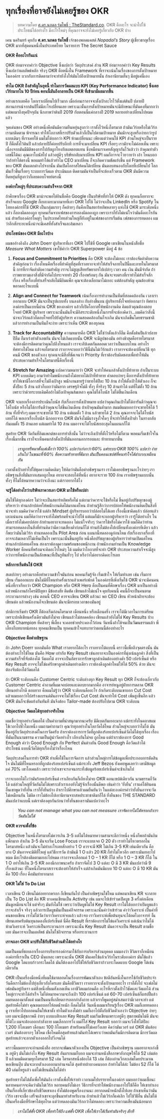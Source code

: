 ทุกเรื่องที่อาจยังไม่เคยรู้ของ OKR
===

>บทความโดย [ศ.ดร.นภดล ร่มโพธิ์ : TheStandard.co](https://thestandard.co/podcast/thesecretsauce126/).
OKR คืออะไร จะนำไปใช้ประโยชน์ได้อย่างไร มีอะไรใหม่ๆ ที่คุณอาจจะยังไม่เคยรู้เกี่ยวกับ OKR บ้าง

เคน นครินทร์ คุยกับ **ศ.ดร.นภดล ร่มโพธิ์** เจ้าของพอดแคสต์ _Nopadol’s Story_ ผู้เชี่ยวชาญเรื่อง OKR มากที่สุดคนหนึ่งในประเทศไทย ในรายการ The Secret Sauce

**OKR คืออะไรกันแน่**

OKR ย่อมาจากคำว่า Objective ซึ่งแปลว่า วัตถุประสงค์ ส่วน KR ย่อมาจากคำว่า Key Results ซึ่งแปลว่าผลลัพธ์หลัก จริงๆ OKR คือหนึ่งใน Framework ที่เราจะเน้นในเรื่องของการตั้งเป้าหมายในองค์กร บวกกับการติดตามว่าจะทำยังไงให้มันไปถึงเป้าหมายนั้น ถ้าเอานิยามสั้นๆ มีอยู่แค่นี้เอง

**ทำไม OKR ถึงสำคัญในยุคนี้ ทำไมการวัดผลแบบ KPI (Key Performance Indicator) ซึ่งเคยเวิร์กมากใน 10 ปีก่อน ตอนนี้มันถึงกลายเป็น OKR ที่เข้ามามีผลมากขึ้น**

อย่างแรกเลยคือ โลกเราเปลี่ยนไปเร็วมาก เมื่อก่อนเราอาจจะตั้งเป้าอะไรไว้ตั้งแต่ต้นปี ปลายปีสถานการณ์จากต้นปีไม่มีอะไรเปลี่ยนเลย เพราะฉะนั้นการตั้งเป้าหมายมันจะมีลักษณะที่มันคงที่มากกว่า แต่พอมาถึงยุคปัจจุบัน นึกภาพว่าต้นปี 2019 กับตอนนี้แค่กลางปี 2019 หลายอย่างเปลี่ยนไปหมดแล้ว

จุดเด่นของ OKR อย่างหนึ่งคือมันมีความยืนหยุ่นสูงกว่า เราตั้งไว้หนึ่งไตรมาส ถ้ามันเวิร์กหรือไม่เวิร์ก เรามาติดตาม พิจารณา ทำให้โอกาสที่เราปรับตัวแล้วก็เป็นไปตามเป้าหมาย มันมักจะสูงหรือง่ายกว่ารูปแบบเดิมๆ ที่เราเคยใช้ ผมไม่ได้บอกว่า KPI ห้ามเปลี่ยนนะ เพียงแต่ว่าคนใช้ KPI ส่วนใหญ่จะเป็นรายปี ก็คือตั้งไว้ต้นปี แล้วปลายปีก็ค่อยปรับอีกที การที่จะมาเปลี่ยน KPI เรื่อยๆ เรามักจะไม่ค่อยเห็น เพราะเนื่องจากมันมีมิติของการไปกับผูกโยงกับผลตอบแทน ซึ่งหมือนเราเคยสัญญากันไว้แล้วว่า ถ้าคุณทำตัวเลขนี้ได้นะ คุณเอาโบนัสไป แล้วอยู่ดีๆ บริษัทกลับมาเปลี่ยน KPI ผมก็อาจจะโวยวายว่า เอ้า ไหนบอกว่าถ้าทำได้ตรงนี้ พอผมทำได้แล้วทำไม CEO มาเปลี่ยน ก็จะเกิดความขัดแย้งขึ้น แต่ Framework ของ OKR มันแตกต่างไปจากนั้น มันเปิดโอกาสให้คนได้เปลี่ยน มันตอบสนองกับโลกที่เปลี่ยนไป โลกมันเร็วขึ้นเรื่อยๆ ระบบการวัดผล ประเมินผล ติดตามมันจำเป็นที่จะต้องเร็วตาม OKR มันมีความยืดหยุ่นที่สูงกว่าก็เลยตอบโจทย์ตรงนี้

**องค์กรใหญ่ๆ ที่ประสบความสำเร็จจาก OKR**

ถ้าศึกษาเรื่อง OKR มาน่าจะพอได้ยินชื่อคือ Google เป็นบริษัทที่ทำให้ OKR ดัง ทุกคนก็อยากจะสำเร็จแบบ Google ก็เยอะแยะมากมายที่เอา OKR ไปใช้ ไม่ว่าจะเป็น LinkedIn หรือ Spotify ในไทยองค์กรที่ใช้ OKR เป็นกลุ่มแรกๆ ก็คล้ายๆ กันคือเป็นสตาร์ทอัพหลายๆ แห่งใช้ OKR มาระดับหนึ่งแล้ว ก็ลองผิดลองถูก ทุกคนเริ่มจากเฟสของการลองผิดลองถูก เพราะเราก็ยังไม่แน่ใจว่ามันคืออะไรกันแน่ สำหรับองค์กรใหญ่ๆ ในประเทศไทยส่วนใหญ่ก็ยังอยู่ในเฟสของการเริ่มต้น เฟสของการทดลอง ผมว่าอีกสักระยะหนึ่งน่าจะมีเคสที่ทั้งสำเร็จและล้มเหลว

**ประโยชน์ของ OKR มีอะไรบ้าง**

ผมขออ้างอิงถึง John Doerr ผู้บริหารที่เอา OKR ไปใช้ที่ Google เขาเขียนในหนังสือชื่อ _Measure What Matters_ เขาใช้คำว่า OKR Superpower มีอยู่ 4 ข้อ

1. **Focus and Commitment to Priorities** คือ OKR จะต้องไม่เยอะ เราต้องจัดลำดับความสำคัญก่อนว่า เรื่องไหนคือเรื่องที่สำคัญที่สุดที่เราอยากจะทำให้สำเร็จภายในปีนี้และภายในไตรมาสนี้ การที่เราจัดลำดับความสำคัญ เราจะไม่สูญเสียทรัพยากรไปเปล่าๆ เวลา คน เงิน มันมีจำกัด ถ้าเราพยายามเอาสิ่งที่มีจำกัดไปกระจายทำ 20 เรื่องพร้อมๆ กัน มันจะจบตรงที่เราทำไม่สำเร็จสักเรื่อง หรือเรื่องที่ทำเสร็จกลับไม่มีอิมแพ็ก คุณจะต้องเลือกมาไม่เยอะ แต่ต้องสำคัญ คุณต้องห้ามพลาดอะไรแบบนี้

2. **Align and Connect for Teamwork**  เน้นเรื่องการทำงานเป็นทีมที่สอดคล้องกัน เวลาเราออกแบบ OKR มันจะเป็นรูปแบบทั้ง บนลงล่าง กับล่างขึ้นบน ผู้บริหารตั้งโจทย์ออกมาว่า ทิศทางองค์กรเป็นแบบนี้ผ่าน OKR ขององค์กร แล้วก็เปิดโอกาสให้พนักงานคิด คิดแล้วคุณต้องตอบโจทย์ OKR ผู้บริหาร เพราะฉะนั้นมันก็จะมีอิสระระดับหนึ่งในการที่จะต้องคิดว่า…ผมคิดว่าสิ่งนี้น่าจะเวิร์กแล้วก็ตอบโจทย์ไปยังผู้บริหาร ความสอดคล้องกันก็จะเกิด มันจะเกิดขึ้นโดยธรรมชาติ แล้วการทำงานเป็นทีมก็จะง่าย เพราะว่าเห็น OKR ของทุกคน

3. **Track for Accountability** ความหมายคือ OKR ไม่ใช่ว่าตั้งแล้วก็ลืม คือตั้งต้นปีแล้วปลายปีลืม ก็มาเร่งทำตัวเลขกัน มันจะไม่เกิดแบบนั้น OKR จะมีลูปของมัน อย่างช้าสุดคือรายไตรมาส จะต้องมีการติดตามว่าคุณไปถึงไหนแล้ว เราจะอัปเดตกันตลอดเวลาว่าเป็นแบบไหน อย่างไร ทิศทางใช่ไหม แล้วจบไตรมาส เราอาจจะบอกว่าวิธีนี้มันไม่เวิร์กแล้ว เราอาจจะต้องเปลี่ยนวิธี ทุกคนมี OKR ของตัวเอง ทุกคนจะมีสิ่งที่ชัดเจนว่า Priority ที่เราต้องรับผิดชอบเพื่อทำให้มันประสบความสำเร็จในไตรมาสนี้คือเรื่องนี้

4. **Stretch for Amazing** แปลความหมายว่า OKR จะทำให้คนกล้าตั้งเป้าที่ท้าทาย ถ้าเป็นระบบ KPI แบบเดิมๆ ถามว่าทำไมพนักงานถึงไม่อยากได้เป้าที่ท้าทาย คำตอบง่ายๆ คือการตั้งเป้าที่ท้าทายทำให้เขามีโอกาสที่จะไม่ถึงเป้าสูง พนักงานขายรู้ว่าขายได้ปีละ 10 ล้าน ถ้าให้ตั้งเป้าให้ตัวเอง ก็จะตั้งปีละ 5 ล้าน แล้วก็บอกว่ามันยาก เศรษฐกิจไม่ดี ทั้งๆ ที่จริงๆ 10 ล้านทำได้ แต่ที่ไม่ตั้ง 10 ล้าน เพราะว่าด้วยระบบเดิมคือถ้าไม่ถึงเป้าคุณล้มเหลว คุณไม่ได้โบนัส ไม่ได้ขึ้นเงินเดือน

OKR จะแยกเรื่องการประเมินโบนัส กับเรื่องการตั้งเป้าหมาย แปลว่าคุณเกินเป้าไม่ได้การันตีว่าคุณจะได้โบนัส หรือไม่ได้การันตีว่าคุณจะได้ขึ้นเงินเดือน ถ้าเป้าคุณมันต่ำมาก สมมติผมบอกว่าจะขายให้ได้ 1 ล้าน ทั้งที่จริงๆ ผมควรจะขายได้ 10 ล้าน แต่ผมตั้ง 1 ล้าน แล้วขายได้ 2 ล้าน คุณอาจจะไม่ได้โบนัสเลยก็ได้ พอเอาเรื่องโบนัส ฉีกออกจาก OKR มันจึงไม่มีแรงจูงใจใดๆ ที่จะทำให้ตั้งเป้าต่ำ ในทางกลับกันผมตั้ง 15 ล้านเลย แต่ผมทำได้ 10 ล้าน ผมอาจจะได้โบนัสเยอะสุดในแผนกก็ได้

สุดท้าย OKR วัดกันที่อิมแพกต์ของการทำสิ่งนั้น ไม่ว่าจะถึงเป้าที่ตั้งไว้หรือไม่ก็ตาม พอคนเริ่มเข้าใจในเรื่องนี้มากขึ้น เราก็จะเห็นคนกล้าตั้งเป้าที่มันออกนอกกรอบและ ท้าทายมากขึ้น

> **_เราถูกทรีตมาตั้งแต่เด็กว่า 100% แปลว่าเก่งกว่า 60% แต่ระบบ OKR 100% แปลว่า ง่ายเกินไป ในขณะที่ 60% คือความท้าทายที่ดีมาก มันเป็นคอนเซปต์ที่คนทำใจได้ลำบากเหมือนกัน_**

เวลาตั้งเป้าอย่าไปใช้ชุดความคิดเดิมๆ ให้คิดว่ามันคือคำอธิษฐานเรา เราไม่เคยอธิษฐานอะไรง่ายๆ เราอธิษฐานสิ่งที่มันยากเสมอถูกไหม อยากจะสอบได้ที่หนึ่ง อยากจะรวย 100 ล้าน เราอธิษฐานแบบนั้นทั้งๆ ที่ไม่ได้หมายความว่าจะถึงนะ แต่เราอยากได้ไง

**จะรู้ได้อย่างไรว่าบริษัทเราควรเอา OKR มาใช้หรือเปล่า**

มันใช้ได้ทุกองค์กร ไม่ว่าจะเป็นสตาร์ทอัพหรือไม่ แต่ถามว่าควรจะใช้หรือไม่ ขึ้นอยู่กับปรัชญาของผู้บริหารว่า ท่านกล้าปล่อยให้พนักงานคิดได้มากแค่ไหน ถ้าท่านรู้สึกว่าการปล่อยให้พนักงานคิดเป็นสิ่งที่น่าจะทำ ผมคิดว่าควรใช้ แต่ถ้า Mindset ผู้บริหารบอกว่าปล่อยไม่ได้เลย เรื่องนี้เขาคิดแล้ว ปล่อยแล้วเละแน่นอน ผมก็คิดว่าอาจจะยังไม่พร้อมที่จะนำไปใช้ แต่ผมก็มักจะบอกผู้บริหารว่า เรารู้ได้อย่างไร ในเมื่อเรายังไม่เคยปล่อย ถ้าท่านอยากจะทดลอง ไม่แน่ใจจริงๆ ว่าควรใช้หรือไม่ควรใช้ ผมก็คิดว่าท่านสามารถทดลองในสิ่งที่ท่านคิดว่ามีความเสี่ยงต่ำก่อนก็ได้ ท่านยังไม่ต้องไปเปลี่ยนทั้งองค์กรทีเดียว แล้วก็พบว่ามันไม่เวิร์ก ท่านทดลองเป็น Pilot Area ก่อน แผนกนี้ทดลองดูก่อนไหม กับเรื่องบางเรื่องที่อาจจะล้มเหลวก็ไม่เห็นเป็นไร เพราะฉะนั้นขึ้นอยู่กับ หนึ่งคือปรัชญาของผู้บริหารว่าท่านเปิดแค่ไหน ท่านกล้าปล่อยแค่ไหน สองเราต้องดูความพร้อมของพนักงาน ถ้าพนักงานท่านเป็น Knowledge Worker คือคนที่พร้อมจะคิดอะไรใหม่ๆ ได้ ผมคิดว่าโอกาสที่จะทำ OKR ประสบความสำเร็จจะมีสูงกว่าการที่พนักงานเป็นลักษณะที่เป็นรูทีนทั่วๆ ไป หรือว่าไม่อยากคิดอะไรเลย

**หลักการเริ่มต้นใช้ OKR**

สเตปง่ายๆ อย่างแรกคือทำความเข้าใจมันก่อน พอคนเริ่มรู้จัก เริ่มเข้าใจ ให้เริ่มทำเลย เช่น เริ่มการเขียน เริ่มออกแบบ มันไม่มีที่ไหนทำครั้งแรกแล้วเพอร์เฟกต์ ในองค์กรที่เพิ่งเริ่มใช้ OKR น่าจะมีคนคนหนึ่งที่เราเรียกว่า OKR Champion หรือ OKR Hero คือเป็นคนที่ศึกษาเรื่อง OKR มาเป็นอย่างดี แล้วพนักงานถ้าใครมีปัญหา มีข้อสงสัย ติดขัด เขียนแล้วไม่แน่ใจ คุยกับคนนี้ คนนี้ก็จะเป็นคนตามกระบวนการต่างๆ เช่น ตอนนี้ CEO ควรจะเขียน OKR แล้วนะ พอ CEO เขียน หัวหน้าฝ่ายจะต้องเขียนต่อ แล้วพนักงานก็จะเขียนต่อ มันจะมีกรอบเวลาของมันอยู่

ปกติการเริ่มทำ OKR ก็ต้องเริ่มก่อนไตรมาส เดือนหนึ่ง หรือเดือนครึ่ง เราจะได้มีเวลาในการเตรียม เพราะปกติเขียนครั้งเดียวมันยังไม่จบ เขียนแล้วไม่สอดคล้อง เขียนแล้วยังไม่ใช่ Key Results บ้าง OKR Champion ที่คล้ายๆ พี่เลี้ยง จะคอยช่วยประคองไว้ก่อน วันหนึ่งถ้าใช้จนเป็นวัฒนธรรมแล้ว พี่เลี้ยงก็บทบาทน้อยลง ทุกคนเขียนเป็น ทุกคนเข้าใจบทบาทว่าตอนนี้ต้องทำอะไร

**Objective คือคำอธิษฐาน**

ถ้า John Doerr บอกมันคือ What เราอยากได้อะไร เราอยากได้แบบนี้ คราวนี้เพื่อถึงจุดตรงนั้น มันต้องทำอะไรใช่ไหม มันคือ How เท่ากับ Key Result เช่นอยากจะเป็นองค์กรที่มุ่งเน้นลูกค้า สิ่งที่เป็นความสำเร็จที่จับต้องได้ วัดผลได้ อาจจะเป็นอัตราการรักษาลูกค้าเดิมต้องอย่างต่ำ 50 เปอร์เซ็นต์ หรือ Key Result อาจจะไม่ใช่แค่รักษาลูกค้าเดิมอย่างเดียว เราต้องดึงลูกค้าใหม่ให้ได้ 50% ด้วย มันจะต้องจับต้องได้วัดผลได้

ถ้า OKR ระดับบนคือ Customer Centric ระดับล่างทุก Key Result ทุก OKR ก็จะต้องเกี่ยวกับ Customer Centric คำถามที่ผมเจอบ่อยและตอบยากมากคือ อาจารย์หนูอยู่ฝ่ายการตลาด OKR เขียนอย่างไรดี ตอบยาก คือผมไม่รู้ว่า OKR ระดับบนคืออะไร ถ้าเกิดระดับบนเขาบอก Cut Cost แล้วผมบอกว่าไปสร้างแบรนด์มันอาจจะไม่ใช่เรื่อง Cut Cost มันจะทำให้ Cost เพิ่มสูงขึ้นอีก แล้ว OKR มันก็จะขัดแย้งกันทันที มันจึงต้อง Tailor-made ต้องปรับไปตาม OKR ระดับบน

**Objective วัดผลได้ทุกอย่างจริงไหม**

ผมเชื่อว่าทุกอย่างวัดผลได้ เป็นคำถามที่น่าสนุกมากนะครับ มีดีเบตกันเยอะมาก แม้กระทั่งในคลาสผมใช้เวลาไปชั่วโมงหนึ่ง ผมถามคำถามว่า คุณว่าทุกอย่างในโลกวัดได้ไหม ส่วนใหญ่จะบอกว่าไม่ได้ มันขึ้นอยู่กับวัตถุประสงค์ในการวัดครับ ถ้าเราต้องการการวัดที่ถูกต้องร้อยเปอร์เซ็นต์วัดไม่ได้ทุกเรื่อง เรื่องที่มันเป็นนามธรรม ความเป็นผู้นำวัดอย่างไร เถียงกันไม่จบ ถูกไหม แต่ถ้าเราต้องการ Good Enough คำว่า Good Enough กับ Perfect มันต่างกัน Good Enough คือวัดแล้วได้ประโยชน์ แบบนี้วัดได้ทุกเรื่องไม่ว่าเรื่องไหน

วัตถุประสงค์ในการทำ OKR ทำเพื่อใช้ในการจัดการ แล้วส่วนใหญ่การได้ข้อมูลเพื่อประกอบการตัดสินใจ มันไม่มีที่ไหนหรอกที่ถูกต้องร้อยเปอร์เซ็นต์ แม้กระทั่ง Jeff Bezos ยังเคยพูดเลยว่า เขามีข้อมูลแค่ 70% เขาโอเคแล้ว เพราะว่าถ้าเขาจะรอจนกระทั่งข้อมูลร้อยเปอร์เซ็นต์จะช้าเกินไป

เราจะบอกได้ไงว่ามันร้อยเปอร์เซ็นต์ เราเถียงกันก็เถียงไม่จบ OKR คอนเซปต์เดียวกัน นามธรรมก็วัดได้ แต่ส่วนใหญ่ที่วัดกันไม่ได้เพราะตัวเราเองยังไม่รู้จักเรื่องนั้นดีพอ เช่นคำว่า ‘ยั่งยืน’ เราแค่ได้ยินคนอื่นเขาพูดว่ายั่งยืน เราก็ยั่งยืนบ้าง ถ้าเราไปศึกษาแล้วผมยืนยันว่า ในแต่ละองค์กรคำว่ายั่งยืนอาจจะวัดไม่เหมือนกัน ไม่ผิด เราไม่ต้องไปเอานิยามจากสหประชาชาติมาก็ได้ ยั่งยืนของ THE STANDARD มันแปลว่าแบบนี้ แต่เราต้องคุยกันก่อนว่ายั่งยืนของเรามันแปลว่าอะไร

> **_You can not manage what you can not measure เราจัดการไม่ได้หรอกถ้าเราวัดมันไม่ได้_**

**OKR ควรจะตั้งกี่ข้อ**

Objective ในหนึ่งไตรมาสไม่ควรเกิน 3-5 แต่ไม่ได้หมายความสามจะดีกว่าหนึ่ง หนึ่งก็พอถ้ามันอิมแพ็กมาก ถ้าเกิน 3-5 มันจะเริ่ม Lose Focus เราจะแบบเจอ O 20 ตัว เราทำไม่ไหวหรอกในไตรมาสหนึ่ง แล้วมันจะไม่ทำอะไรเลยสักอย่าง 1 O ควรจะมี KR ไม่เกิน 3-5 KR เช่นเดียวกัน คือบาง O มันอาจจะมิติที่ใหญ่ แต่วิธีการวัด ถ้ามันมี 1 O แล้ว 20 KR ก็ทำไม่ไหวอีก เพราะมันเยอะไปหมด มีอะไรต้องติดตามเยอะไปหมด เราอาจจะเลือกแค่ 1 O – 1 KR ก็ได้ หรือ 1 O – 3 KR ก็ได้ ใน 1 O อย่าให้เกิน 3-5 KR ลองนึกภาพนะครับ ถ้าเราจัดไป 3 O แต่ละ O มี 3 KR มันแปลว่ามี 9 เรื่องแล้วนะ ที่ในหนึ่งไตรมาสเราจะต้องทำให้สำเร็จ แต่ถ้าเกิดมันมีแบบ 10 O แต่ละ O มี 10 KR มันคือ 100 เรื่อง คือมันทำยากมาก

**OKR ไม่ใช่ To Do List**

เวลาเขียน O เขียนไม่ค่อยยากหรอก ก็เขียนกันไป เป็นคำอธิษฐานใช่ไหม แต่พอมาเขียน KR จะกลายเป็น To Do List คือ KR บางคนเขียนเป็น Activity เช่น ผมจะไปเข้าร่วมเปิดบูธ 3 ครั้งต่อเดือน มันดูเหมือนจะใช่ แต่จริงๆ มันยังไม่ใช่ เพราะว่าเปิดบูธไม่ใช่ Key Result เราไม่ได้บอกว่าเปิดบูธแล้วเราจะสำเร็จ จริงๆ แล้วการเปิดบูธมันเป็นแค่กิจกรรม เพราะฉะนั้นคำว่าเข้าร่วม คำว่าวิเคราะห์ เป็นคำที่คนชอบเขียน เราไม่ได้วัดว่าเราวิเคราะห์จบแล้ว แล้วจบ เราวิเคราะห์เพื่อต้นทุนจะได้ลดไงอาจารย์ งั้นเขียนเลยครับต้นทุนลดลงกี่เปอร์เซ็นต์ นี่คือ Result ที่เราต้องการไม่ใช่แค่วิเคราะห์ แต่เน้นว่าไม่ได้ห้ามวิเคราะห์ วิเคราะห์เป็นกระบวนการ เพราะฉะนั้น Key Result มันควรจะเป็น Result ตามชื่อเลย มันควรจะเป็นผลลัพธ์ มันไม่ใช่กิจกรรม หรือกระบวนการ

**เราจะเอา OKR มาปรับใช้กับชีวิตส่วนตัวได้อย่างไร**

ผมเป็นคนที่ชอบเอาเรื่องการบริหารองค์กรมาใช้กับการบริหารส่วนบุคคล ผมมองว่า ชีวิตเราก็เหมือนองค์กรที่เราเป็น CEO นั่นแหละ เพราะฉะนั้น OKR มันเคยใช้แล้วเวิร์กในระดับองค์กร มันใช้แล้ว Google โตแบบก้าวกระโดดได้ มันก็ต้องเอาไปใช้ให้กับชีวิตเราก้าวกระโดดแบบ Google ได้เช่นเดียวกัน

OKR เป็นเครื่องมือหนึ่งที่ผมใช้มาตลอดในเรื่องการพัฒนาตัวเอง ข้อดีอันหนึ่งในการใช้กับชีวิตประจำวันคือเราไม่ต้องไปยุ่งเกี่ยวกับใครเลย มันคือชีวิตเรา เราอยากจะตั้งเป้าหมายอะไร เราก็ตั้งไป จะเฟลไม่เฟลมันอยู่กับเรา แต่สิ่งหนึ่งที่ผมสังเกตเห็น เอาชีวิตผมก่อนคือ อะไรที่เราตั้งเป้าไว้ชัดและวัดผลได้ ส่วนใหญ่เราจะทำได้สำเร็จ ไม่ได้หมายความจะถึงเป้า 100 เปอร์เซ็นต์ แต่ 60-70 เปอร์เซ็นต์ก็แฮปปี้แล้ว ผมทดลองมาตั้งแต่ ผมเป็นคนที่เกลียดการออกกำลังกาย แล้วเราก็พูดอยู่สม่ำเสมอว่ามีเวลาจะทำ แต่สุดท้ายคือไม่ทำ คุณหมอบอกให้ลดน้ำหนัก ก็ลดไม่ได้ วันหนึ่งผมมาเรียนรู้เรื่อง OKR ผมก็เลยทดลองดู เราเที่ยวไปบอกคนอื่นให้เขาตั้ง ทำไมตัวเองไม่ทำ ผมก็เอาไปตั้งกับชีวิตตัวเองว่า Objective ง่ายๆ เลย ผมจะมีสุขภาพดี ง่ายๆ แบบเบสิกเลย Key Result ผมเริ่มเขียนเพราะอยู่ดีๆ สุขภาพมันไม่ดี มันจะดีได้ไง ผมจะต้องออกกำลังกาย ผมเลือกการวิ่ง ผมก็ใส่ Key Result บอกว่า ผมจะวิ่งให้ได้ปีละ 1,200 กิโลเมตร เดือนละ 100 กิโลเมตร สำหรับคนที่ไม่เคยวิ่งเลย คิดว่ามันเวอร์ แต่ OKR มันต้องเวอร์ มันต้องยากๆ ใช่ไหม เชื่อไหมคือสุดท้ายแล้วมันทำได้เพราะว่าพอมันเริ่มมีการติดตาม มีการวัดผล สุดท้ายแล้วจะลากตัวเองออกไปวิ่งจนได้

คราวนี้ผมอยากจะอ่านหนังสือ อยากจะพัฒนาตัวเองเป็น Objective เป็นคำอธิษฐาน ผมอยากจะเก่งขี้น อยู่ดีๆ มันไม่เก่งไง Key Result อันแรกผมก็บอก ผมจะอ่านหนังสือภาษาอังกฤษให้ได้ 52 เล่มต่อปี แล้วผมติดตามทุกไตรมาส 52 เล่ม ไตรมาสหนึ่งต้องได้ 13 เล่ม ก็ต้องอ่านวีกละเล่มโดยประมาณ พอเขียนปุ๊บ มันจะลากตัวเองออกมาอ่านจนได้ สุดท้ายถ้าบางคนบอก ถ้าทำไม่ได้ล่ะ ไม่ต้อง 52 ก็ได้ ได้ 40 เล่มก็หรูแล้ว แต่ไม่เขียนมันไม่ได้ทำ

สุดท้ายเราไม่ได้ตั้งเพื่อให้มันถึง เราตั้งเพื่อให้เราทำ เวลาผมไปบรรยายในองค์กร ผมบอกว่าผมเชื่อนะ หลายคนอาจจะคิดว่ามันไม่เวิร์ก หลายคนยังไม่เอา วิธีการที่จะทำให้พนักงานเอาไปใช้ก็คือ ให้เขาทำเอง เป็นเรื่องที่เกี่ยวข้องกับชีวิตเขาเอง ยังไม่ต้องพูดเรื่องงานนะ อยากลดน้ำหนักตั้งไปเลย ถ้าเขาเห็นว่ามันเวิร์ก เขาจะเชื่อ เสร็จแล้วเขาจะลุกขึ้นมาทำสำหรับงาน ถ้าทำแล้วไม่เวิร์กก็แค่เลิก ไปใช้วิธีอื่น มันไม่ได้เป็นเครื่องมือที่รักษาได้ทุกโรค แต่ว่าทดลองมันเวิร์กกว่าไม่ทดลอง เพราะว่าความเสี่ยงมันน้อยมาก

> **_เราไม่ได้ตั้ง OKR เพื่อทำให้ถึง แต่ตั้ง OKR เพื่อให้เราได้เริ่มทำมันจริงๆ สักที_**
<!--stackedit_data:
eyJoaXN0b3J5IjpbMjEyOTg3Nzk5MV19
-->